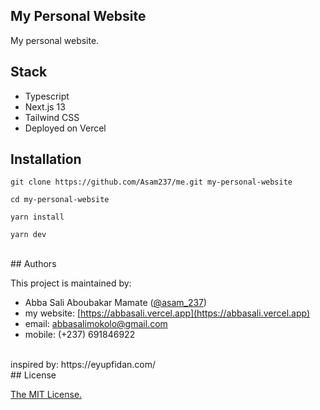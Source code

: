 ## My Personal Website

My personal website.
<br/>

## Stack

- Typescript
- Next.js 13
- Tailwind CSS
- Deployed on Vercel
  <br/>

## Installation

```
git clone https://github.com/Asam237/me.git my-personal-website

cd my-personal-website

yarn install

yarn dev
```
<br />
## Authors

This project is maintained by:

- Abba Sali Aboubakar Mamate ([@asam_237](https://twitter.com/asam_237))
- my website: [https://abbasali.vercel.app](https://abbasali.vercel.app)
- email: abbasalimokolo@gmail.com
- mobile: (+237) 691846922

<br/>
inspired by: https://eyupfidan.com/
<br />
## License

[The MIT License.](https://opensource.org/licenses/MIT)

